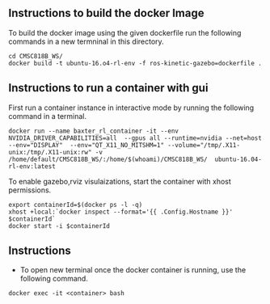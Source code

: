 ## Instructions to build the docker Image

To build the docker image using the given dockerfile run the following commands in a new termninal in this directory.

```
cd CMSC818B_WS/
docker build -t ubuntu-16.o4-rl-env -f ros-kinetic-gazebo=dockerfile .
```

## Instructions to run a container with gui 

First run a container instance in interactive mode by running the following command in a terminal.
```
docker run --name baxter_rl_container -it --env NVIDIA_DRIVER_CAPABILITIES=all  --gpus all --runtime=nvidia --net=host --env="DISPLAY"  --env="QT_X11_NO_MITSHM=1" --volume="/tmp/.X11-unix:/tmp/.X11-unix:rw" -v /home/default/CMSC818B_WS/:/home/$(whoami)/CMSC818B_WS/  ubuntu-16.04-rl-env:latest 
```

To enable gazebo,rviz visulaizations, start the container with xhost permissions. 
```
export containerId=$(docker ps -l -q)
xhost +local:`docker inspect --format='{{ .Config.Hostname }}' $containerId`
docker start -i $containerId
```

## Instructions

- To open new terminal once the docker container is running, use the following command.

```
docker exec -it <container> bash
```

